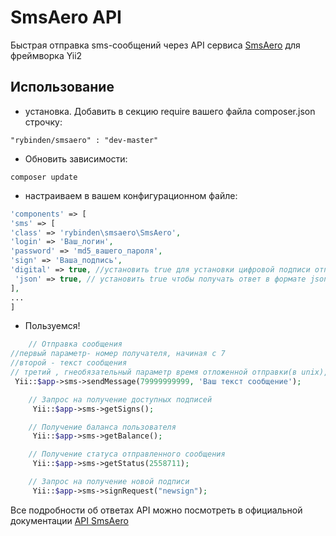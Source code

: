   SmsAero API
=========

Быстрая отправка sms-сообщений через API сервиса [SmsAero](http://smsaero.ru) для фреймворка Yii2

Использование
--------------
 - установка. Добавить в секцию require вашего файла composer.json строчку:
```
"rybinden/smsaero" : "dev-master"

```
- Обновить зависимости:
```
composer update
```
- настраиваем в вашем конфигурационном файле:

```php
'components' => [
'sms' => [
'class' => 'rybinden\smsaero\SmsAero',
'login' => 'Ваш_логин',
'password' => 'md5_вашего_пароля',
'sign' => 'Ваша_подпись',
'digital' => true, //установить true для установки цифровой подписи отправителя
 'json' => true, // установить true чтобы получать ответ в формате json
],
...
]
```

 - Пользуемся!

```php
    // Отправка сообщения
//первый параметр- номер получателя, начиная с 7
//второй - текст сообщения
// третий , гнеобязательный параметр время отложенной отправки(в unix), если не указан, смс отправляется сразу
 Yii::$app->sms->sendMessage(79999999999, 'Ваш текст сообщение');

    // Запрос на получение доступных подписей
     Yii::$app->sms->getSigns();

    // Получение баланса пользователя
     Yii::$app->sms->getBalance();

    // Получение статуса отправленного сообщения
     Yii::$app->sms->getStatus(2558711);

    // Запрос на получение новой подписи
     Yii::$app->sms->signRequest("newsign");
```
Все подробности об ответах API можно посмотреть в официальной документации [API SmsAero](http://smsaero.ru/api/description)
